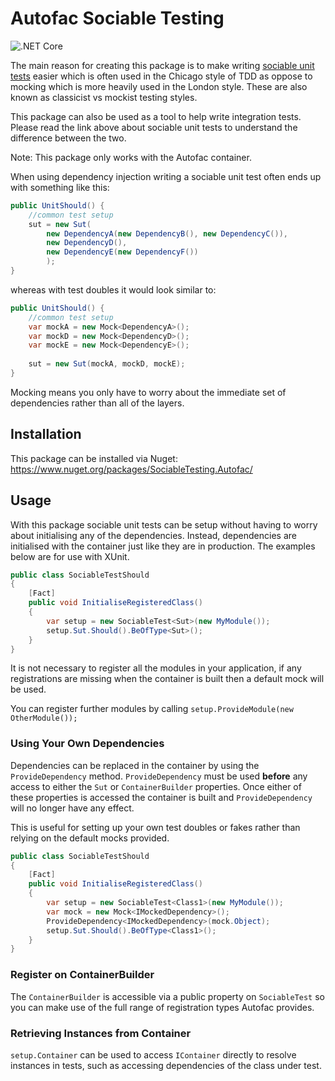 # Autofac Sociable Testing

![.NET Core](https://github.com/SDavey149/SociableTesting/workflows/.NET%20Core/badge.svg)

The main reason for creating this package is to make writing [sociable unit tests](https://martinfowler.com/bliki/UnitTest.html) easier
which is often used in the Chicago style of TDD as oppose to mocking which is more heavily used in the London style. These are 
also known as classicist vs mockist testing styles. 

This package can also be used as a tool to help write integration tests. Please read the link above about sociable unit tests
to understand the difference between the two.

Note: This package only works with the Autofac container.

When using dependency injection writing a sociable unit test often ends up with something like this:

```cs
public UnitShould() {
    //common test setup
    sut = new Sut(
        new DependencyA(new DependencyB(), new DependencyC()),
        new DependencyD(),
        new DependencyE(new DependencyF())
        );    
}
```

whereas with test doubles it would look similar to:

```cs
public UnitShould() {
    //common test setup
    var mockA = new Mock<DependencyA>();
    var mockD = new Mock<DependencyD>();
    var mockE = new Mock<DependencyE>();
    
    sut = new Sut(mockA, mockD, mockE);    
}
```

Mocking means you only have to worry about the immediate set of dependencies rather than all of the layers. 

## Installation

This package can be installed via Nuget: https://www.nuget.org/packages/SociableTesting.Autofac/

## Usage

With this package sociable unit tests can be setup without having to worry about initialising any of the dependencies. Instead,
dependencies are initialised with the container just like they are in production. The examples below are for use
with XUnit.

```cs
public class SociableTestShould
{
    [Fact]
    public void InitialiseRegisteredClass()
    {
        var setup = new SociableTest<Sut>(new MyModule());
        setup.Sut.Should().BeOfType<Sut>();
    }
}
```

It is not necessary to register all the modules in your application, if any registrations are missing when the container is built then a default mock will be used.

You can register further modules by calling ```setup.ProvideModule(new OtherModule());```

### Using Your Own Dependencies

Dependencies can be replaced in the container by using the ```ProvideDependency``` method. ```ProvideDependency```
must be used **before** any access to either the ```Sut``` or ```ContainerBuilder``` properties. Once either of these properties
is accessed the container is built and ```ProvideDependency``` will no longer have any effect.

This is useful for setting up your own test doubles or fakes rather than relying on the default mocks provided.

```cs
public class SociableTestShould
{
    [Fact]
    public void InitialiseRegisteredClass()
    {
        var setup = new SociableTest<Class1>(new MyModule());
        var mock = new Mock<IMockedDependency>();
        ProvideDependency<IMockedDependency>(mock.Object);
        setup.Sut.Should().BeOfType<Class1>();
    }
}
```

### Register on ContainerBuilder

The ```ContainerBuilder``` is accessible via a public property on ```SociableTest``` so you can make use of the full range of registration types Autofac provides.

### Retrieving Instances from Container

```setup.Container``` can be used to access ```IContainer``` directly to resolve instances in tests, such as accessing dependencies of the class under test.
